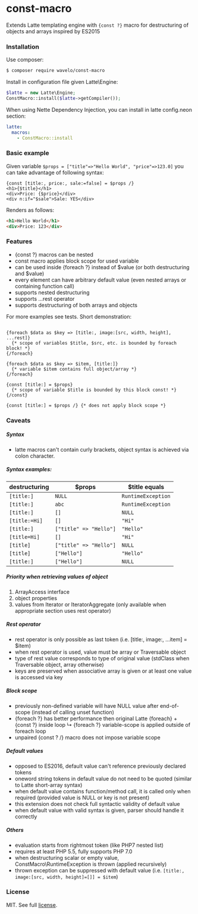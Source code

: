 const-macro
============

Extends Latte templating engine with `{const ?}` macro for destructuring of objects and arrays inspired by ES2015

### Installation

Use composer:

```bash
$ composer require wavelo/const-macro
```

Install in configuration file given Latte\Engine:

```php
$latte = new Latte\Engine;
ConstMacro::install($latte->getCompiler());
```

When using Nette Dependency Injection, you can install in latte config.neon section:

```yaml
latte:
  macros:
    - ConstMacro::install
```

### Basic example

Given variable `$props = ["title"=>"Hello World", "price"=>123.0]` you can take advantage of following syntax:

```latte
{const [title:, price:, sale:=false] = $props /}
<h1>{$title}</h1>
<div>Price: {$price}</div>
<div n:if="$sale">Sale: YES</div>
```

Renders as follows:
```html
<h1>Hello World</h1>
<div>Price: 123</div>
```

### Features

 - {const ?} macros can be nested
 - const macro applies block scope for used variable
 - can be used inside {foreach ?} instead of \$value (or both destructuring and \$value)
 - every element can have arbitrary default value (even nested arrays or containing function call)
 - supports nested destructuring
 - supports ...rest operator
 - supports destructuring of both arrays and objects

For more examples see tests. Short demonstration:

```latte

{foreach $data as $key => [title:, image:[src, width, height], ...rest]}
  {* scope of variables $title, $src, etc. is bounded by foreach block! *}
{/foreach}

{foreach $data as $key => $item, [title:]}
  {* variable $item contains full object/array *}
{/foreach}

{const [title:] = $props}
  {* scope of variable $title is bounded by this block const! *}
{/const}

{const [title:] = $props /} {* does not apply block scope *}

```

### Caveats

##### Syntax
 - latte macros can't contain curly brackets, object syntax is achieved via colon character.

##### Syntax examples:

| destructuring | \$props | \$title equals |
| --- | --- | --- |
| `[title:]` | `NULL` | `RuntimeException` |
| `[title:]` | `abc` | `RuntimeException` |
| `[title:]` | `[]` | `NULL` |
| `[title:=Hi]` | `[]` | `"Hi"` |
| `[title:]` | `["title" => "Hello"]` | `"Hello"` |
| `[title=Hi]` | `[]` | `"Hi"` |
| `[title]` | `["title" => "Hello"]` | `NULL` |
| `[title]` | `["Hello"]` |`"Hello"` |
| `[title:]` | `["Hello"]` |`NULL` |


##### Priority when retrieving values of object

  1. ArrayAccess interface
  2. object properties
  3. values from Iterator or IteratorAggregate (only available when appropriate section uses rest operator)

##### Rest operator

  - rest operator is only possible as last token (i.e. [title:, image:, ...item] = $item)
  - when rest operator is used, value must be array or Traversable object
  - type of rest value corresponds to type of original value (stdClass when Traversable object, array otherwise)
  - keys are preserved when associative array is given or at least one value is accessed via key

##### Block scope
  - previously non-defined variable will have NULL value after end-of-scope (instead of calling unset function)
  - {foreach ?} has better performance then original Latte {foreach} + {const ?} inside loop
   ↳ {foreach ?} variable-scope is applied outside of foreach loop
  - unpaired {const ? /} macro does not impose variable scope

##### Default values
  - opposed to ES2016, default value can't reference previously declared tokens
  - oneword string tokens in default value do not need to be quoted (similar to Latte short-array syntax)
  - when default value contains function/method call, it is called only when required (provided value is NULL or key is not present)
  - this extension does not check full syntactic validity of default value
  - when default value with valid syntax is given, parser should handle it correctly

##### Others
  - evaluation starts from rightmost token (like PHP7 nested list)
  - requires at least PHP 5.5, fully supports PHP 7.0
  - when destructuring scalar or empty value, ConstMacro\RuntimeException is thrown (applied recursively)
  - thrown exception can be suppressed with default value (i.e. `[title:, image:[src, width, height]=[]] = $item`)

### License

MIT. See full [license](license.md).
